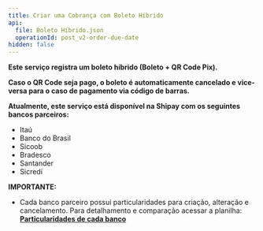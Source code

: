 ```yaml
---
title: Criar uma Cobrança com Boleto Híbrido
api:
  file: Boleto Híbrido.json
  operationId: post_v2-order-due-date
hidden: false
---
```

**Este serviço registra um boleto híbrido (Boleto + QR Code Pix).**

**Caso o QR Code seja pago, o boleto é automaticamente cancelado e vice-versa para o caso de pagamento via código de barras.**

**Atualmente, este serviço está disponível na Shipay com os seguintes bancos parceiros:**

* Itaú
* Banco do Brasil
* Sicoob
* Bradesco
* Santander
* Sicredi

**IMPORTANTE:**

* Cada banco parceiro possui particularidades para criação, alteração e cancelamento. Para detalhamento e comparação acessar a planilha: **[Particularidades de cada banco](https://docs.google.com/spreadsheets/d/1BlwoRwfXhR8hLgUbrPTqDdXbBPVMi7L42bSzMJcYWhk/edit?usp=sharing)**